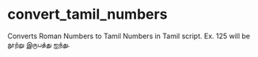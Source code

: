 # convert_tamil_numbers
Converts Roman Numbers to Tamil Numbers in Tamil script. Ex. 125 will be நூற்று இருபத்து ஐந்து.
